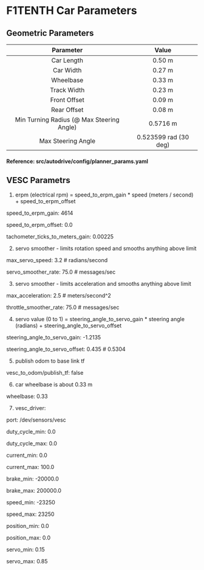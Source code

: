 # F1TENTH Car Parameters

## Geometric Parameters
| Parameter | Value |
| :-------: | :---: |
| Car Length   | 0.50 m |
| Car Width    | 0.27 m |
| Wheelbase    | 0.33 m |
| Track Width  | 0.23 m |
| Front Offset | 0.09 m |
| Rear Offset  | 0.08 m |
| Min Turning Radius (@ Max Steering Angle) | 0.5716 m |
| Max Steering Angle | 0.523599 rad (30 deg) |

#### Reference: src/autodrive/config/planner_params.yaml

## VESC Parametrs

1. erpm (electrical rpm) = speed_to_erpm_gain * speed (meters / second) + speed_to_erpm_offset

speed_to_erpm_gain: 4614

speed_to_erpm_offset: 0.0

tachometer_ticks_to_meters_gain: 0.00225

2. servo smoother - limits rotation speed and smooths anything above limit

max_servo_speed: 3.2 # radians/second

servo_smoother_rate: 75.0 # messages/sec

3. servo smoother - limits acceleration and smooths anything above limit

max_acceleration: 2.5 # meters/second^2

throttle_smoother_rate: 75.0 # messages/sec

4. servo value (0 to 1) =  steering_angle_to_servo_gain * steering angle (radians) + steering_angle_to_servo_offset

steering_angle_to_servo_gain: -1.2135

steering_angle_to_servo_offset: 0.435 # 0.5304

5. publish odom to base link tf

vesc_to_odom/publish_tf: false

6. car wheelbase is about 0.33 m 

wheelbase: 0.33

7. vesc_driver:

port: /dev/sensors/vesc

duty_cycle_min: 0.0

duty_cycle_max: 0.0

current_min: 0.0

current_max: 100.0

brake_min: -20000.0

brake_max: 200000.0

speed_min: -23250

speed_max: 23250

position_min: 0.0

position_max: 0.0

servo_min: 0.15

servo_max: 0.85
